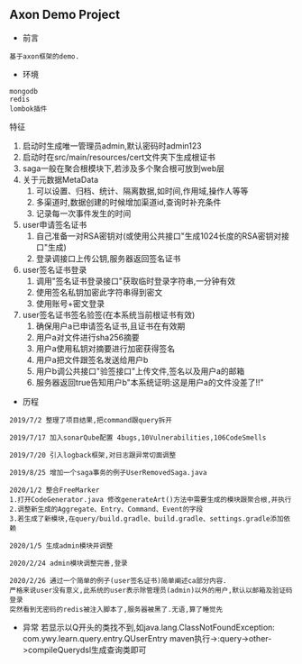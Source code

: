 ## Axon Demo Project 

* 前言
```
基于axon框架的demo.
```
* 环境
```
mongodb
redis
lombok插件
```
特征
1. 启动时生成唯一管理员admin,默认密码时admin123
2. 启动时在src/main/resources/cert文件夹下生成根证书
3. saga一般在聚合根模块下,若涉及多个聚合根可放到web层
4. 关于元数据MetaData
    1. 可以设置、归档、统计、隔离数据,如时间,作用域,操作人等等
    2. 多渠道时,数据创建的时候增加渠道id,查询时补充条件
    3. 记录每一次事件发生的时间
5. user申请签名证书
    1. 自己准备一对RSA密钥对(或使用公共接口"生成1024长度的RSA密钥对接口"生成)
    2. 登录调接口上传公钥,服务器返回签名证书
6. user签名证书登录
    1. 调用"签名证书登录接口"获取临时登录字符串,一分钟有效
    2. 使用签名私钥加密此字符串得到密文
    3. 使用账号+密文登录
5. user签名证书签名验签(在本系统当前根证书有效)
    1. 确保用户a已申请签名证书,且证书在有效期
    2. 用户a对文件进行sha256摘要
    3. 用户a使用私钥对摘要进行加密获得签名
    4. 用户a把文件跟签名发送给用户b
    5. 用户b调公共接口"验签接口"上传文件,签名以及用户a的邮箱
    6. 服务器返回true告知用户b"本系统证明:这是用户a的文件没差了!!"

* 历程
```
2019/7/2 整理了项目结果,把command跟query拆开

2019/7/17 加入sonarQube配置 4bugs,10Vulnerabilities,106CodeSmells

2019/7/20 引入logback框架,对日志跟异常切面调整

2019/8/25 增加一个saga事务的例子UserRemovedSaga.java

2020/1/2 整合FreeMarker
1.打开CodeGenerator.java 修改generateArt()方法中需要生成的模块跟聚合根,并执行
2.调整新生成的Aggregate、Entry、Command、Event的字段
3.若生成了新模块,在query/build.gradle、build.gradle、settings.gradle添加依赖

2020/1/5 生成admin模块并调整

2020/2/24 admin模块调整完善,登录

2020/2/26 通过一个简单的例子(user签名证书)简单阐述ca部分内容.
严格来说user没有意义,此系统的user表示除管理员(admin)以外的用户,默认以邮箱及验证码登录
突然看到无密码的redis被注入脚本了,服务器被黑了.无语,算了睡觉先
```

* 异常
若显示以Q开头的类找不到,如java.lang.ClassNotFoundException: com.ywy.learn.query.entry.QUserEntry
maven执行->:query->other->compileQuerydsl生成查询类即可